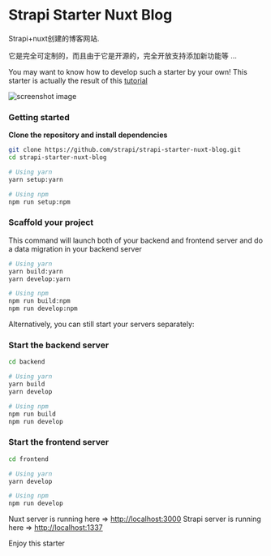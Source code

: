# Strapi Starter Nuxt Blog

Strapi+nuxt创建的博客网站.

它是完全可定制的，而且由于它是开源的，完全开放支持添加新功能等 ...

You may want to know how to develop such a starter by your own! This starter is actually the result of this [tutorial](https://strapi.io/blog/build-a-blog-using-nuxt-strapi-and-apollo)

![screenshot image](/screenshot.png)


### Getting started

**Clone the repository and install dependencies**

```bash
git clone https://github.com/strapi/strapi-starter-nuxt-blog.git
cd strapi-starter-nuxt-blog

# Using yarn
yarn setup:yarn

# Using npm
npm run setup:npm
```

### Scaffold your project

This command will launch both of your backend and frontend server and do a data migration in your backend server

```bash
# Using yarn
yarn build:yarn
yarn develop:yarn

# Using npm
npm run build:npm
npm run develop:npm
```

Alternatively, you can still start your servers separately:

### Start the backend server

```bash
cd backend

# Using yarn
yarn build
yarn develop

# Using npm
npm run build
npm run develop
```

### Start the frontend server

```bash
cd frontend

# Using yarn
yarn develop

# Using npm
npm run develop
```

Nuxt server is running here => [http://localhost:3000](http://localhost:3000)
Strapi server is running here => [http://localhost:1337](http://localhost:1337)

Enjoy this starter
